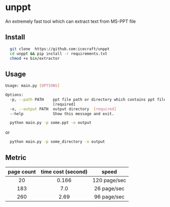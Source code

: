 # unppt
An extremely fast tool which can extract text from MS-PPT file



## Install 

```bash
  git clone  https://github.com:icecraft/unppt
  cd unppt && pip install -r requirements.txt
  chmod +x bin/extractor
```

## Usage

```bash
Usage: main.py [OPTIONS]

Options:
  -p, --path PATH    ppt file path or directory which contains ppt files
                     [required]
  -o, --output PATH  output directory  [required]
  --help             Show this message and exit.

```


```bash 
  python main.py -p some.ppt -o output 
```

or 

```bash 
  python main.py -p some_directory -o output
```



## Metric

| page count | time cost (second) | speed |
| :--: | :--: | :--: | 
| 20 | 0.166|  120 page/sec  | 
| 183 |  7.0 |  26 page/sec  |
| 260 | 2.69  |  96 page/sec |
